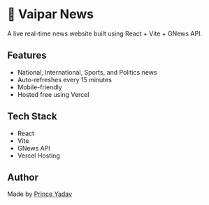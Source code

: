 # 📰 Vaipar News

A live real-time news website built using React + Vite + GNews API.

## Features
- National, International, Sports, and Politics news
- Auto-refreshes every 15 minutes
- Mobile-friendly
- Hosted free using Vercel

## Tech Stack
- React
- Vite
- GNews API
- Vercel Hosting

## Author
Made by [Prince Yadav](mailto:priortal27@gmail.com)
